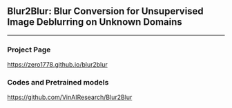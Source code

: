 ## Blur2Blur: Blur Conversion for Unsupervised Image Deblurring on Unknown Domains

---
### Project Page

https://zero1778.github.io/blur2blur


### Codes and Pretrained models

https://github.com/VinAIResearch/Blur2Blur